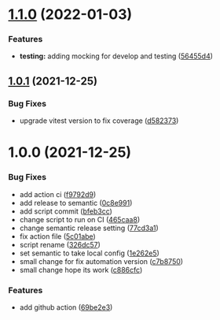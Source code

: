 # [1.1.0](https://github.com/yanirmanor/vite-test-vitest/compare/v1.0.1...v1.1.0) (2022-01-03)


### Features

* **testing:** adding mocking for develop and testing ([56455d4](https://github.com/yanirmanor/vite-test-vitest/commit/56455d4bce10c58debdbd6e9a8e60c71c76ad2be))

## [1.0.1](https://github.com/yanirmanor/vite-test-vitest/compare/v1.0.0...v1.0.1) (2021-12-25)


### Bug Fixes

* upgrade vitest version to fix coverage ([d582373](https://github.com/yanirmanor/vite-test-vitest/commit/d582373f56462c75185c4cad438a9730c1ec32e7))

# 1.0.0 (2021-12-25)


### Bug Fixes

* add action ci ([f9792d9](https://github.com/yanirmanor/vite-test-vitest/commit/f9792d9685fbb21124c14a6f05442ab8b1c3fd7f))
* add release to semantic ([0c8e991](https://github.com/yanirmanor/vite-test-vitest/commit/0c8e99128ff24e8ee1e581a2c54f306b8e5c63a4))
* add script commit ([bfeb3cc](https://github.com/yanirmanor/vite-test-vitest/commit/bfeb3cc4d080401fb26c28612a9cb67807e24a3c))
* change script to run on CI ([465caa8](https://github.com/yanirmanor/vite-test-vitest/commit/465caa807c6d33d1952daa179e50f3e14e51168a))
* change semantic release setting ([77cd3a1](https://github.com/yanirmanor/vite-test-vitest/commit/77cd3a142b5f2c19222d7c5023468b2ce5b33c50))
* fix action file ([5c01abe](https://github.com/yanirmanor/vite-test-vitest/commit/5c01abe53ebf425770d4e7c7f7d0e84b17fb1931))
* script rename ([326dc57](https://github.com/yanirmanor/vite-test-vitest/commit/326dc5796436370ea6be7e4cfb65b001cad0365e))
* set semantic to take local config ([1e262e5](https://github.com/yanirmanor/vite-test-vitest/commit/1e262e51005599d2096dfa31a3c254423a1f4128))
* small change for fix automation version ([c7b8750](https://github.com/yanirmanor/vite-test-vitest/commit/c7b8750c962a6cc29f40adb1f79c94688389737c))
* small change hope its work ([c886cfc](https://github.com/yanirmanor/vite-test-vitest/commit/c886cfc28376bbc9caf945211476d3bbc87a5a48))


### Features

* add github action ([69be2e3](https://github.com/yanirmanor/vite-test-vitest/commit/69be2e3ebc6a696213ee0cf4efc9d00caa4be042))
